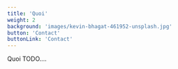 ```yaml
---
title: 'Quoi'
weight: 2
background: 'images/kevin-bhagat-461952-unsplash.jpg'
button: 'Contact'
buttonLink: 'Contact'
---
```


Quoi TODO....